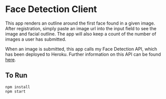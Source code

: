 # Face Detection Client

This app renders an outline around the first face found in a given image. After registration, simply
paste an image url into the input field to see the image and facial outline. The app will also keep a
count of the number of images a user has submitted.

When an image is submitted, this app calls my Face Detection API, which has been deployed to Heroku.
Further information on this API can be found [here][face-detection-api].

[face-detection-api]: https://github.com/MarkChanner/face-detection-api/blob/master/README.md

## To Run

`npm install`  
`npm start`
